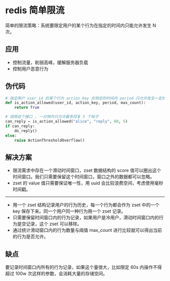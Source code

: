 # redis 简单限流
简单的限流策略：系统要限定用户的某个行为在指定的时间内只能允许发生 N 次。

## 应用
- 控制流量，削弱高峰，缓解服务器负载
- 控制用户恶意行为

## 伪代码
```python
# 指定用户 user_id 的某个行为 action_key 在特定的时间内 period 只允许发生一定的次数 max_count
def is_action_allowed(user_id, action_key, period, max_count):
    return True

# 调用这个接口 , 一分钟内只允许最多回复 5 个帖子
can_reply = is_action_allowed("alice", "reply", 60, 5)
if can_reply:
    do_reply()
else:
    raise ActionThresholdOverflow()
```

## 解决方案
- 限流需求中存在一个滑动时间窗口，zset 数据结构的 score 值可以圈出这个时间窗口。我们只需要保留这个时间窗口，窗口之外的数据都可以忽略。
- zset 的 value 值只需要保证唯一性，用 uuid 会比较浪费空间，考虑使用毫秒时间戳。

---
- 用一个 zset 结构记录用户的行为历史，每一个行为都会作为 zset 中的一个 key 保存下来。同一个用户同一种行为用一个 zset 记录。
- 只需要保留时间窗口内的行为记录，如果用户是冷用户，滑动时间窗口内的行为是空记录，这个 zset 可以移除。
- 通过统计滑动窗口内的行为数量与阈值 max_count 进行比较就可以得出当前的行为是否允许。

## 缺点
要记录时间窗口内所有的行为记录，如果这个量很大，比如限定 60s 内操作不得超过 100w 次这样的参数，会消耗大量的存储空间。